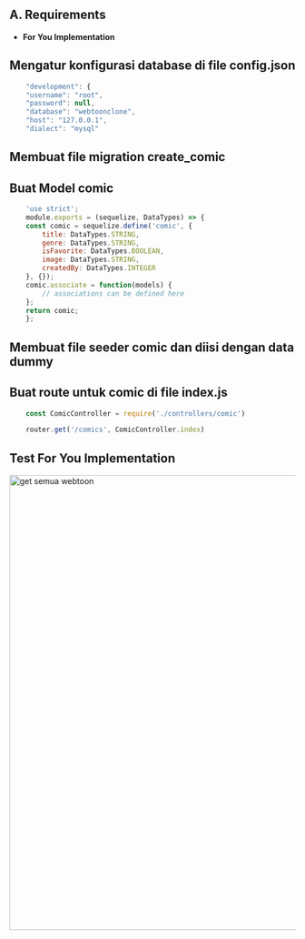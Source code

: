 ## A. Requirements
- **For You Implementation**

## Mengatur konfigurasi database di file config.json
```javascript
    "development": {
    "username": "root",
    "password": null,
    "database": "webtoonclone",
    "host": "127.0.0.1",
    "dialect": "mysql"
```

## Membuat file migration create_comic

## Buat Model comic
```javascript
    'use strict';
    module.exports = (sequelize, DataTypes) => {
    const comic = sequelize.define('comic', {
        title: DataTypes.STRING,
        genre: DataTypes.STRING,
        isFavorite: DataTypes.BOOLEAN,
        image: DataTypes.STRING,
        createdBy: DataTypes.INTEGER
    }, {});
    comic.associate = function(models) {
        // associations can be defined here
    };
    return comic;
    };
```

## Membuat file seeder comic dan diisi dengan data dummy

## Buat route untuk comic di file index.js
```javascript
    const ComicController = require('./controllers/comic')

    router.get('/comics', ComicController.index)
```

## Test For You Implementation

<img src="./image_git/ForYpu.PNG" width="800" alt="get semua webtoon"/>